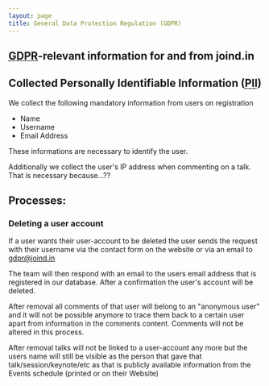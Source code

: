 ```yaml
---
layout: page
title: General Data Protection Regulation (GDPR)
---
```


## <abbr title="General Data Protection Regulation">GDPR</abbr>-relevant information for and from joind.in

## Collected Personally Identifiable Information (<abbr title="Personally Identifiable Information">PII</abbr>)

We collect the following mandatory information from users on registration

* Name
* Username
* Email Address

These informations are necessary to identify the user.

Additionally we collect the user's IP address when commenting on a talk. That is necessary because...??

## Processes:

### Deleting a user account

If a user wants their user-account to be deleted the user sends the request with their username via
the contact form on the website or via an email to gdpr@joind.in

The team will then respond with an email to the users email address that is registered in our database. 
After a confirmation the user's account will be deleted.

After removal all comments of that user will belong to an "anonymous user" and it will not be possible anymore to 
trace them back to a certain user apart from information in the comments content. Comments will not be altered in this process.

After removal talks will not be linked to a user-account any more but the users name will still be visible as the person 
that gave that talk/session/keynote/etc as that is publicly available information from the Events schedule (printed or on their Website)
